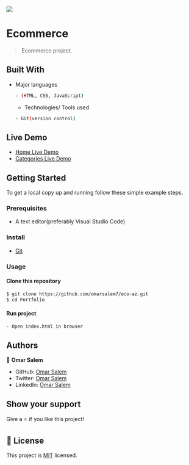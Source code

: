 ![](https://img.shields.io/badge/Microverse-blueviolet)

# Ecommerce

> Ecommerce project.

## Built With

- Major languages

  ```bash
  - (HTML, CSS, JavaScript)
  ```

  - Technologies/ Tools used

  ```bash
  - Git(version control)
  ```

## Live Demo

- [Home Live Demo](https://raw.githack.com/omarsalem7/eco-az/master/pages/home.html)
- [Categories Live Demo](https://raw.githack.com/omarsalem7/eco-az/master/pages/categories.html)

## Getting Started

To get a local copy up and running follow these simple example steps.

### Prerequisites

- A text editor(preferably Visual Studio Code)

### Install

- [Git](https://git-scm.com/downloads)

### Usage

#### Clone this repository

```bash
$ git clone https://github.com/omarsalem7/eco-az.git
$ cd Portfolio
```

#### Run project

```bash
- Open index.html in browser
```

## Authors

👤 **Omar Salem**

- GitHub: [Omar Salem](https://github.com/omarsalem7)
- Twitter: [Omar Salem](https://twitter.com/Omar80491499)
- LinkedIn: [Omar Salem](https://www.linkedin.com/in/omar-salem-a6945b177/)

## Show your support

Give a ⭐️ if you like this project!

## 📝 License

This project is [MIT](./MIT.md) licensed.
